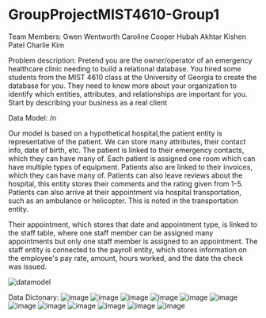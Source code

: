# GroupProjectMIST4610-Group1

Team Members: 
Gwen Wentworth
Caroline Cooper
Hubah Akhtar
Kishen Patel
Charlie Kim 

Problem description:
Pretend you are the owner/operator of an emergency healthcare clinic needing to build a relational database. You hired some students from the MIST 4610 class at the University of Georgia 
to create the database for you. They need to know more about your organization to identify which entities, attributes, and relationships are important for you. Start by describing your business as a real client 

Data Model: /n

Our model is based on a hypothetical hospital,the patient entity is representative of the patient. We can store many attributes, their contact info, date of birth, etc. The patient is linked to their emergency contacts, which they can have many of. Each patient is assigned one room which can have multiple types of equipment. Patients also are linked to their invoices, which they can have many of. Patients can also leave reviews about the hospital, this entity stores their comments and the rating given from 1-5. Patients can also arrive at their appointment via hospital transportation, such as an ambulance or helicopter. This is noted in the transportation entity. 

Their appointment, which stores that date and appointment type, is linked to the staff table, where one staff member can be assigned many appointments but only one staff member is assigned to an appointment. The staff entity is connected to the payroll entity, which stores information on the employee's pay rate, amount, hours worked, and the date the check was issued. 

![datamodel](https://github.com/gaw63800/GroupProjectMIST4610-Group1/assets/150155143/6d61a203-e7eb-44c1-b69d-e79b9ccb71cb)

Data Dictonary: 
![image](https://github.com/gaw63800/GroupProjectMIST4610-Group1/assets/150155143/15c67da6-6599-47a2-8355-4afbd062d3ea)
![image](https://github.com/gaw63800/GroupProjectMIST4610-Group1/assets/150155143/4d762486-5ede-4fe6-9e88-9a26828b9d76)
![image](https://github.com/gaw63800/GroupProjectMIST4610-Group1/assets/150155143/fee98406-80a5-4ec7-bbd9-b5430d5340cc)
![image](https://github.com/gaw63800/GroupProjectMIST4610-Group1/assets/150155143/b972e404-21f1-4767-9573-f8bcbe950986)
![image](https://github.com/gaw63800/GroupProjectMIST4610-Group1/assets/150155143/03b6b069-234e-4803-a1df-62b3094b0299)
![image](https://github.com/gaw63800/GroupProjectMIST4610-Group1/assets/150155143/13131b4d-a442-46a7-88fb-74430e4ec39d)
![image](https://github.com/gaw63800/GroupProjectMIST4610-Group1/assets/150155143/b382de7f-9a7b-4614-91b8-fb4a8b81fa85)
![image](https://github.com/gaw63800/GroupProjectMIST4610-Group1/assets/150155143/4faced4e-b4e5-4e7e-86ff-624f4f99a577)
![image](https://github.com/gaw63800/GroupProjectMIST4610-Group1/assets/150155143/c46a6bd3-81e6-44ba-8a9e-e3ff0875b168)
![image](https://github.com/gaw63800/GroupProjectMIST4610-Group1/assets/150155143/e7e61daf-7935-4fd3-af2e-03f1befffbc8)
![image](https://github.com/gaw63800/GroupProjectMIST4610-Group1/assets/150155143/bf7be95c-6f76-4925-8af8-b38645060699)
![image](https://github.com/gaw63800/GroupProjectMIST4610-Group1/assets/150155143/97904006-042a-4ca2-8c07-1e39e5b536d0)









